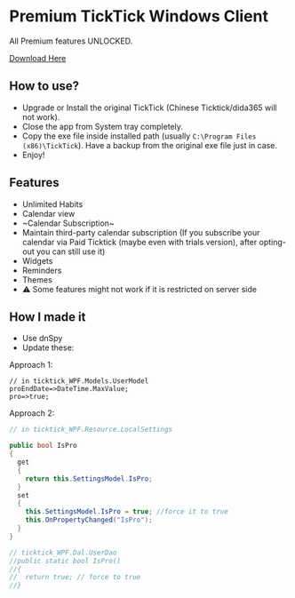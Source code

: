# Premium TickTick Windows Client

All Premium features UNLOCKED.

[Download Here](https://github.com/yazdipour/cracked-ticktick-windows/releases)

## How to use? 

- Upgrade or Install the original TickTick (Chinese Ticktick/dida365 will not work).
- Close the app from System tray completely.
- Copy the exe file inside installed path (usually `C:\Program Files (x86)\TickTick`). Have a backup from the original exe file just in case.
- Enjoy!

## Features

- Unlimited Habits
- Calendar view
- ~Calendar Subscription~
- Maintain third-party calendar subscription (If you subscribe your calendar via Paid Ticktick (maybe even with trials version), after opting-out you can still use it)
- Widgets
- Reminders
- Themes
- ⚠️ Some features might not work if it is restricted on server side

## How I made it

- Use dnSpy
- Update these:

Approach 1:

```
// in ticktick_WPF.Models.UserModel
proEndDate=>DateTime.MaxValue;
pro=>true;
```

Approach 2:

```c#
// in ticktick_WPF.Resource.LocalSettings

public bool IsPro
{
  get
  {
    return this.SettingsModel.IsPro;
  }
  set
  {
    this.SettingsModel.IsPro = true; //force it to true
    this.OnPropertyChanged("IsPro");
  }
}

// ticktick_WPF.Dal.UserDao
//public static bool IsPro()
//{
//  return true; // force to true
//}
```
